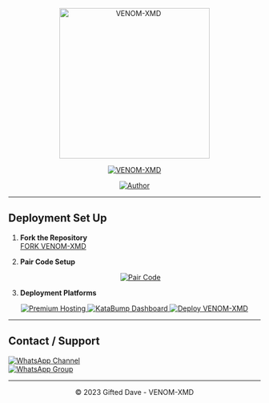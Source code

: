 <p align="center">
  <img src="https://files.catbox.moe/u1hquf.jpg" alt="VENOM-XMD" width="300"/>
</p>

<p align="center">
  <a href="#"><img title="VENOM-XMD" src="https://img.shields.io/badge/VENOM--XMD-green?colorA=%23ff0000&colorB=%23017e40&style=for-the-badge"></a>
</p>

<p align="center">
  <a href="https://github.com/giftdee"><img title="Author" src="https://img.shields.io/badge/Author-Developer--Dave-red.svg?style=for-the-badge&logo=github"></a>
</p>

---

## Deployment Set Up

1. **Fork the Repository**  
   [FORK VENOM-XMD](https://github.com/giftdee/VENOM-XMD/fork)

2. **Pair Code Setup**  
   <p align="center">
     <a href="https://dave-md-venom-xmdpairsite-1ebadf0cc6c0.herokuapp.com/">
       <img src="https://img.shields.io/badge/Pair--Code-green?style=for-the-badge" alt="Pair Code">
     </a>
   </p>


3. **Deployment Platforms**  
<p align="center">
  <a href="https://bot-hosting.net/?aff=1370480585960587298">
    <img src="https://img.shields.io/badge/Premium--Hosting-blue?style=for-the-badge" alt="Premium Hosting">
  </a>
  <a href="https://dashboard.katabump.com/auth/login#ce51a9">
    <img src="https://img.shields.io/badge/KataBump--Dashboard-purple?style=for-the-badge" alt="KataBump Dashboard">
  </a>
  <a href="https://heroku.com/deploy?template=https://github.com/giftdee/VENOM-XMD">
    <img src="https://img.shields.io/badge/Launch-Heroku-blue?style=for-the-badge&logo=heroku" alt="Deploy VENOM-XMD">
  </a>
</p>

---


## Contact / Support

[![WhatsApp Channel](https://img.shields.io/badge/Join-Channel-green?style=for-the-badge&logo=whatsapp)](https://whatsapp.com/channel/0029VbApvFQ2Jl84lhONkc3k)  
[![WhatsApp Group](https://img.shields.io/badge/Join-Group-green?style=for-the-badge&logo=whatsapp)](https://chat.whatsapp.com/CaPeB0sVRTrL3aG6asYeAC)  

---

<p align="center">© 2023 Gifted Dave - VENOM-XMD</p>